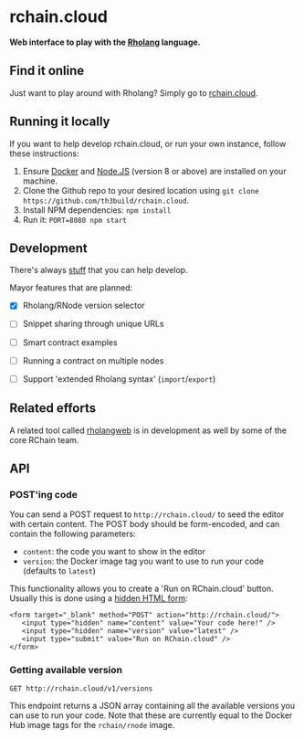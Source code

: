 # rchain.cloud

**Web interface to play with the [Rholang](https://developer.rchain.coop/) language.**


## Find it online
Just want to play around with Rholang? Simply go to [rchain.cloud](http://rchain.cloud).


## Running it locally
If you want to help develop rchain.cloud, or run your own instance, follow these instructions:

1. Ensure [Docker](https://www.docker.com/) and [Node.JS](https://nodejs.org) (version 8 or above) are installed on your machine.
2. Clone the Github repo to your desired location using `git clone https://github.com/th3build/rchain.cloud`.
3. Install NPM dependencies: `npm install`
4. Run it: `PORT=8080 npm start`


## Development
There's always [stuff](https://github.com/th3build/rchain.cloud/issues) that you can help develop.

Mayor features that are planned:

- [x] Rholang/RNode version selector
- [ ] Snippet sharing through unique URLs
- [ ] Smart contract examples
- [ ] Running a contract on multiple nodes
- [ ] Support 'extended Rholang syntax' (`import`/`export`)


## Related efforts
A related tool called [rholangweb](https://github.com/rchain/rchain/tree/master/rholangweb) is in development as well by some of the core RChain team.


## API

### POST'ing code
You can send a POST request to `http://rchain.cloud/` to seed the editor with certain content. The POST body should be form-encoded, and can contain the following parameters:

- `content`: the code you want to show in the editor
- `version`: the Docker image tag you want to use to run your code (defaults to `latest`)

This functionality allows you to create a 'Run on RChain.cloud' button. Usually this is done using a [hidden HTML form](https://jsfiddle.net/0zwtnr8c/):

```
<form target="_blank" method="POST" action="http://rchain.cloud/">
   <input type="hidden" name="content" value="Your code here!" />
   <input type="hidden" name="version" value="latest" />
   <input type="submit" value="Run on RChain.cloud" />
</form>
```

### Getting available version

```
GET http://rchain.cloud/v1/versions
```

This endpoint returns a JSON array containing all the available versions you can use to run your code. Note that these are currently equal to the Docker Hub image tags for the `rchain/rnode` image.
